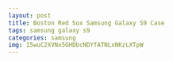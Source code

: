 ```yaml
---
layout: post
title: Boston Red Sox Samsung Galaxy S9 Case
tags: samsung galaxy s9
categories: samsung
img: 15wuC2XVNx5GHDbcNDYfATNLxNKzLXTpW
---
```

